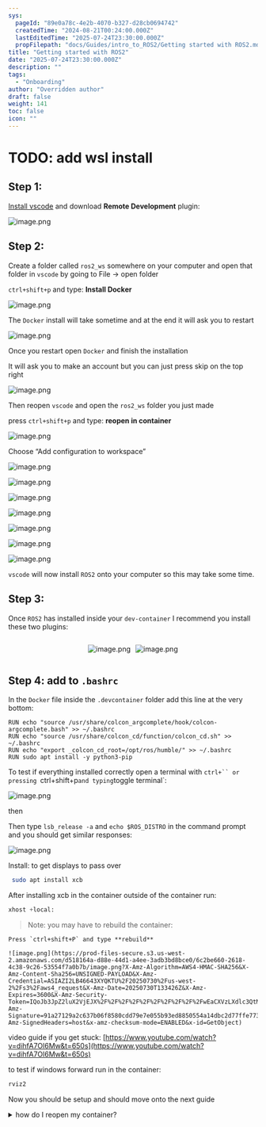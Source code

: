 ```yaml
---
sys:
  pageId: "89e0a78c-4e2b-4070-b327-d28cb0694742"
  createdTime: "2024-08-21T00:24:00.000Z"
  lastEditedTime: "2025-07-24T23:30:00.000Z"
  propFilepath: "docs/Guides/intro_to_ROS2/Getting started with ROS2.md"
title: "Getting started with ROS2"
date: "2025-07-24T23:30:00.000Z"
description: ""
tags:
  - "Onboarding"
author: "Overridden author"
draft: false
weight: 141
toc: false
icon: ""
---
```


# TODO: add wsl install

## Step 1:

[Install vscode](https://code.visualstudio.com/download) and download **Remote Development** plugin:

![image.png](https://prod-files-secure.s3.us-west-2.amazonaws.com/d518164a-d88e-44d1-a4ee-3adb3bd8bce0/efb52993-1881-4a40-b95e-6f020334f022/image.png?X-Amz-Algorithm=AWS4-HMAC-SHA256&X-Amz-Content-Sha256=UNSIGNED-PAYLOAD&X-Amz-Credential=ASIAZI2LB4662ZURO3QT%2F20250730%2Fus-west-2%2Fs3%2Faws4_request&X-Amz-Date=20250730T133419Z&X-Amz-Expires=3600&X-Amz-Security-Token=IQoJb3JpZ2luX2VjEJX%2F%2F%2F%2F%2F%2F%2F%2F%2F%2FwEaCXVzLXdlc3QtMiJGMEQCICW6ps6c3sf6xJmH582vxOSlmyCT9uyWepAqBFLPVBuWAiABOdAnr8R%2BZgk6scpEbzaxE5IAgRRD4cf13jrOCRNSciqIBAi%2B%2F%2F%2F%2F%2F%2F%2F%2F%2F%2F8BEAAaDDYzNzQyMzE4MzgwNSIMx%2FAxbjXrMeTBcZk8KtwDIaVt2D0RHnBCdBwWVuyxSVOKF43mg1kf1x5l%2FTws4NAqMZfTQINx8ssdhmFNPE2HYKLi3bF0bnlZ7IiEV7mUViZH2X4pXMpXXXyha3jCgHQFchWeKUS071KRgeybhkgMu64LRNOgUeuyUQDCSGRHsZtIsq5T4dNPChhYFGjdeqsL0Yff%2FglTPdcjZEGeg5EsuYEObniKUxlAfdRC%2BtfeF1%2FV5f0HUn6g0WnD2jA97qa5GyE1liaZ1fkyGSsThmum%2BwfJh8YtHMEzvBxlklHmvWtpckO9IrkNIxE008wLMaIFQuxH2RMCuAEMGaIuey09672SvTW4Qt%2FrXWT%2FjhOvl6OVW%2FoUaf6ccMul5A0ZJHn%2FHJFC%2BSEqoQJA3uNRgxk1pu6MWVBXV8SWtwA3MUYs5CDaUVzJtiiCGp%2BthlCt4VJMnh7enCHXPW4X7Iio6VPG1RkJNqDuyS%2BYW%2BueQfsdIBKhZ3NBLBDZR780lX9quQpEdLU6WqwdrzuKervXsjblB1tGgqR2bl90Ms3Wm%2Bp2Yzy6NtKGqUewxt7LBFWpuG8mocDukOleLStnXPf%2BiY1S2HhlCktXOSsS7wqdr4aIc0P2KN1Dyx7h1RZjEcbhO27UOt03ALJ2Jkwxix0wjqKoxAY6pgH5YzrlerDyzFCCUmMVkhrup15wXhWqqQCbbpj4iCW6oLaTFFnPXIgQ7mkNJ1by6Wv01j1%2FdwqzbJzkJ2KTRjh7%2FtSs%2Fcvy2E0wUiEiw3s%2FYYd2J4aVoWt%2B8TBqlFM12CuaqWpx%2Bd5631Ch7OYQs2y17xtc%2FMLkEYETytgI3kf5kciSBqmSOIbK6lCZZsZ53pQ%2B0p0ief0iGEkJC8vRU5GAPede3rB2&X-Amz-Signature=740dfc376473eccbe636524f66dd839d42301d39f468995d218153a862530def&X-Amz-SignedHeaders=host&x-amz-checksum-mode=ENABLED&x-id=GetObject)

## Step 2:

Create a folder called `ros2_ws` somewhere on your computer and open that folder in `vscode` by going to File → open folder 

`ctrl+shift+p` and type: **Install Docker**

![image.png](https://prod-files-secure.s3.us-west-2.amazonaws.com/d518164a-d88e-44d1-a4ee-3adb3bd8bce0/2269dc0e-1cd5-47ff-bceb-c04ad9b2eab0/image.png?X-Amz-Algorithm=AWS4-HMAC-SHA256&X-Amz-Content-Sha256=UNSIGNED-PAYLOAD&X-Amz-Credential=ASIAZI2LB4662ZURO3QT%2F20250730%2Fus-west-2%2Fs3%2Faws4_request&X-Amz-Date=20250730T133419Z&X-Amz-Expires=3600&X-Amz-Security-Token=IQoJb3JpZ2luX2VjEJX%2F%2F%2F%2F%2F%2F%2F%2F%2F%2FwEaCXVzLXdlc3QtMiJGMEQCICW6ps6c3sf6xJmH582vxOSlmyCT9uyWepAqBFLPVBuWAiABOdAnr8R%2BZgk6scpEbzaxE5IAgRRD4cf13jrOCRNSciqIBAi%2B%2F%2F%2F%2F%2F%2F%2F%2F%2F%2F8BEAAaDDYzNzQyMzE4MzgwNSIMx%2FAxbjXrMeTBcZk8KtwDIaVt2D0RHnBCdBwWVuyxSVOKF43mg1kf1x5l%2FTws4NAqMZfTQINx8ssdhmFNPE2HYKLi3bF0bnlZ7IiEV7mUViZH2X4pXMpXXXyha3jCgHQFchWeKUS071KRgeybhkgMu64LRNOgUeuyUQDCSGRHsZtIsq5T4dNPChhYFGjdeqsL0Yff%2FglTPdcjZEGeg5EsuYEObniKUxlAfdRC%2BtfeF1%2FV5f0HUn6g0WnD2jA97qa5GyE1liaZ1fkyGSsThmum%2BwfJh8YtHMEzvBxlklHmvWtpckO9IrkNIxE008wLMaIFQuxH2RMCuAEMGaIuey09672SvTW4Qt%2FrXWT%2FjhOvl6OVW%2FoUaf6ccMul5A0ZJHn%2FHJFC%2BSEqoQJA3uNRgxk1pu6MWVBXV8SWtwA3MUYs5CDaUVzJtiiCGp%2BthlCt4VJMnh7enCHXPW4X7Iio6VPG1RkJNqDuyS%2BYW%2BueQfsdIBKhZ3NBLBDZR780lX9quQpEdLU6WqwdrzuKervXsjblB1tGgqR2bl90Ms3Wm%2Bp2Yzy6NtKGqUewxt7LBFWpuG8mocDukOleLStnXPf%2BiY1S2HhlCktXOSsS7wqdr4aIc0P2KN1Dyx7h1RZjEcbhO27UOt03ALJ2Jkwxix0wjqKoxAY6pgH5YzrlerDyzFCCUmMVkhrup15wXhWqqQCbbpj4iCW6oLaTFFnPXIgQ7mkNJ1by6Wv01j1%2FdwqzbJzkJ2KTRjh7%2FtSs%2Fcvy2E0wUiEiw3s%2FYYd2J4aVoWt%2B8TBqlFM12CuaqWpx%2Bd5631Ch7OYQs2y17xtc%2FMLkEYETytgI3kf5kciSBqmSOIbK6lCZZsZ53pQ%2B0p0ief0iGEkJC8vRU5GAPede3rB2&X-Amz-Signature=297dafdd353f9c20504cac569438ebab49698a46c17752281af85b9f39f7f4c7&X-Amz-SignedHeaders=host&x-amz-checksum-mode=ENABLED&x-id=GetObject)

The `Docker` install will take sometime and at the end it will ask you to restart

![image.png](https://prod-files-secure.s3.us-west-2.amazonaws.com/d518164a-d88e-44d1-a4ee-3adb3bd8bce0/ed233f78-be33-4b1f-b89c-9c346c0e961e/image.png?X-Amz-Algorithm=AWS4-HMAC-SHA256&X-Amz-Content-Sha256=UNSIGNED-PAYLOAD&X-Amz-Credential=ASIAZI2LB4662ZURO3QT%2F20250730%2Fus-west-2%2Fs3%2Faws4_request&X-Amz-Date=20250730T133419Z&X-Amz-Expires=3600&X-Amz-Security-Token=IQoJb3JpZ2luX2VjEJX%2F%2F%2F%2F%2F%2F%2F%2F%2F%2FwEaCXVzLXdlc3QtMiJGMEQCICW6ps6c3sf6xJmH582vxOSlmyCT9uyWepAqBFLPVBuWAiABOdAnr8R%2BZgk6scpEbzaxE5IAgRRD4cf13jrOCRNSciqIBAi%2B%2F%2F%2F%2F%2F%2F%2F%2F%2F%2F8BEAAaDDYzNzQyMzE4MzgwNSIMx%2FAxbjXrMeTBcZk8KtwDIaVt2D0RHnBCdBwWVuyxSVOKF43mg1kf1x5l%2FTws4NAqMZfTQINx8ssdhmFNPE2HYKLi3bF0bnlZ7IiEV7mUViZH2X4pXMpXXXyha3jCgHQFchWeKUS071KRgeybhkgMu64LRNOgUeuyUQDCSGRHsZtIsq5T4dNPChhYFGjdeqsL0Yff%2FglTPdcjZEGeg5EsuYEObniKUxlAfdRC%2BtfeF1%2FV5f0HUn6g0WnD2jA97qa5GyE1liaZ1fkyGSsThmum%2BwfJh8YtHMEzvBxlklHmvWtpckO9IrkNIxE008wLMaIFQuxH2RMCuAEMGaIuey09672SvTW4Qt%2FrXWT%2FjhOvl6OVW%2FoUaf6ccMul5A0ZJHn%2FHJFC%2BSEqoQJA3uNRgxk1pu6MWVBXV8SWtwA3MUYs5CDaUVzJtiiCGp%2BthlCt4VJMnh7enCHXPW4X7Iio6VPG1RkJNqDuyS%2BYW%2BueQfsdIBKhZ3NBLBDZR780lX9quQpEdLU6WqwdrzuKervXsjblB1tGgqR2bl90Ms3Wm%2Bp2Yzy6NtKGqUewxt7LBFWpuG8mocDukOleLStnXPf%2BiY1S2HhlCktXOSsS7wqdr4aIc0P2KN1Dyx7h1RZjEcbhO27UOt03ALJ2Jkwxix0wjqKoxAY6pgH5YzrlerDyzFCCUmMVkhrup15wXhWqqQCbbpj4iCW6oLaTFFnPXIgQ7mkNJ1by6Wv01j1%2FdwqzbJzkJ2KTRjh7%2FtSs%2Fcvy2E0wUiEiw3s%2FYYd2J4aVoWt%2B8TBqlFM12CuaqWpx%2Bd5631Ch7OYQs2y17xtc%2FMLkEYETytgI3kf5kciSBqmSOIbK6lCZZsZ53pQ%2B0p0ief0iGEkJC8vRU5GAPede3rB2&X-Amz-Signature=f96464970fe1fb5543201120e829fc2cc56f04aac1f72022ef46df3a7e5e3e88&X-Amz-SignedHeaders=host&x-amz-checksum-mode=ENABLED&x-id=GetObject)

Once you restart open `Docker` and finish the installation

It will ask you to make an account but you can just press skip on the top right

![image.png](https://prod-files-secure.s3.us-west-2.amazonaws.com/d518164a-d88e-44d1-a4ee-3adb3bd8bce0/21010ad9-1659-4fd9-9f59-9932a09b2a3d/image.png?X-Amz-Algorithm=AWS4-HMAC-SHA256&X-Amz-Content-Sha256=UNSIGNED-PAYLOAD&X-Amz-Credential=ASIAZI2LB4662ZURO3QT%2F20250730%2Fus-west-2%2Fs3%2Faws4_request&X-Amz-Date=20250730T133419Z&X-Amz-Expires=3600&X-Amz-Security-Token=IQoJb3JpZ2luX2VjEJX%2F%2F%2F%2F%2F%2F%2F%2F%2F%2FwEaCXVzLXdlc3QtMiJGMEQCICW6ps6c3sf6xJmH582vxOSlmyCT9uyWepAqBFLPVBuWAiABOdAnr8R%2BZgk6scpEbzaxE5IAgRRD4cf13jrOCRNSciqIBAi%2B%2F%2F%2F%2F%2F%2F%2F%2F%2F%2F8BEAAaDDYzNzQyMzE4MzgwNSIMx%2FAxbjXrMeTBcZk8KtwDIaVt2D0RHnBCdBwWVuyxSVOKF43mg1kf1x5l%2FTws4NAqMZfTQINx8ssdhmFNPE2HYKLi3bF0bnlZ7IiEV7mUViZH2X4pXMpXXXyha3jCgHQFchWeKUS071KRgeybhkgMu64LRNOgUeuyUQDCSGRHsZtIsq5T4dNPChhYFGjdeqsL0Yff%2FglTPdcjZEGeg5EsuYEObniKUxlAfdRC%2BtfeF1%2FV5f0HUn6g0WnD2jA97qa5GyE1liaZ1fkyGSsThmum%2BwfJh8YtHMEzvBxlklHmvWtpckO9IrkNIxE008wLMaIFQuxH2RMCuAEMGaIuey09672SvTW4Qt%2FrXWT%2FjhOvl6OVW%2FoUaf6ccMul5A0ZJHn%2FHJFC%2BSEqoQJA3uNRgxk1pu6MWVBXV8SWtwA3MUYs5CDaUVzJtiiCGp%2BthlCt4VJMnh7enCHXPW4X7Iio6VPG1RkJNqDuyS%2BYW%2BueQfsdIBKhZ3NBLBDZR780lX9quQpEdLU6WqwdrzuKervXsjblB1tGgqR2bl90Ms3Wm%2Bp2Yzy6NtKGqUewxt7LBFWpuG8mocDukOleLStnXPf%2BiY1S2HhlCktXOSsS7wqdr4aIc0P2KN1Dyx7h1RZjEcbhO27UOt03ALJ2Jkwxix0wjqKoxAY6pgH5YzrlerDyzFCCUmMVkhrup15wXhWqqQCbbpj4iCW6oLaTFFnPXIgQ7mkNJ1by6Wv01j1%2FdwqzbJzkJ2KTRjh7%2FtSs%2Fcvy2E0wUiEiw3s%2FYYd2J4aVoWt%2B8TBqlFM12CuaqWpx%2Bd5631Ch7OYQs2y17xtc%2FMLkEYETytgI3kf5kciSBqmSOIbK6lCZZsZ53pQ%2B0p0ief0iGEkJC8vRU5GAPede3rB2&X-Amz-Signature=c59761904424048265f4a1dcad6eb2c429d0b8264ac2df2956e915ecb6d9833d&X-Amz-SignedHeaders=host&x-amz-checksum-mode=ENABLED&x-id=GetObject)

Then reopen `vscode` and open the `ros2_ws` folder you just made

press `ctrl+shift+p` and type: **reopen in container**

![image.png](https://prod-files-secure.s3.us-west-2.amazonaws.com/d518164a-d88e-44d1-a4ee-3adb3bd8bce0/4e93b8c2-41ad-488c-8095-c74205196118/image.png?X-Amz-Algorithm=AWS4-HMAC-SHA256&X-Amz-Content-Sha256=UNSIGNED-PAYLOAD&X-Amz-Credential=ASIAZI2LB4662ZURO3QT%2F20250730%2Fus-west-2%2Fs3%2Faws4_request&X-Amz-Date=20250730T133419Z&X-Amz-Expires=3600&X-Amz-Security-Token=IQoJb3JpZ2luX2VjEJX%2F%2F%2F%2F%2F%2F%2F%2F%2F%2FwEaCXVzLXdlc3QtMiJGMEQCICW6ps6c3sf6xJmH582vxOSlmyCT9uyWepAqBFLPVBuWAiABOdAnr8R%2BZgk6scpEbzaxE5IAgRRD4cf13jrOCRNSciqIBAi%2B%2F%2F%2F%2F%2F%2F%2F%2F%2F%2F8BEAAaDDYzNzQyMzE4MzgwNSIMx%2FAxbjXrMeTBcZk8KtwDIaVt2D0RHnBCdBwWVuyxSVOKF43mg1kf1x5l%2FTws4NAqMZfTQINx8ssdhmFNPE2HYKLi3bF0bnlZ7IiEV7mUViZH2X4pXMpXXXyha3jCgHQFchWeKUS071KRgeybhkgMu64LRNOgUeuyUQDCSGRHsZtIsq5T4dNPChhYFGjdeqsL0Yff%2FglTPdcjZEGeg5EsuYEObniKUxlAfdRC%2BtfeF1%2FV5f0HUn6g0WnD2jA97qa5GyE1liaZ1fkyGSsThmum%2BwfJh8YtHMEzvBxlklHmvWtpckO9IrkNIxE008wLMaIFQuxH2RMCuAEMGaIuey09672SvTW4Qt%2FrXWT%2FjhOvl6OVW%2FoUaf6ccMul5A0ZJHn%2FHJFC%2BSEqoQJA3uNRgxk1pu6MWVBXV8SWtwA3MUYs5CDaUVzJtiiCGp%2BthlCt4VJMnh7enCHXPW4X7Iio6VPG1RkJNqDuyS%2BYW%2BueQfsdIBKhZ3NBLBDZR780lX9quQpEdLU6WqwdrzuKervXsjblB1tGgqR2bl90Ms3Wm%2Bp2Yzy6NtKGqUewxt7LBFWpuG8mocDukOleLStnXPf%2BiY1S2HhlCktXOSsS7wqdr4aIc0P2KN1Dyx7h1RZjEcbhO27UOt03ALJ2Jkwxix0wjqKoxAY6pgH5YzrlerDyzFCCUmMVkhrup15wXhWqqQCbbpj4iCW6oLaTFFnPXIgQ7mkNJ1by6Wv01j1%2FdwqzbJzkJ2KTRjh7%2FtSs%2Fcvy2E0wUiEiw3s%2FYYd2J4aVoWt%2B8TBqlFM12CuaqWpx%2Bd5631Ch7OYQs2y17xtc%2FMLkEYETytgI3kf5kciSBqmSOIbK6lCZZsZ53pQ%2B0p0ief0iGEkJC8vRU5GAPede3rB2&X-Amz-Signature=e4fc86625a6bac273a8977756e28e939809c69658b4bad43b072f06ae64ee959&X-Amz-SignedHeaders=host&x-amz-checksum-mode=ENABLED&x-id=GetObject)

Choose “Add configuration to workspace”

![image.png](https://prod-files-secure.s3.us-west-2.amazonaws.com/d518164a-d88e-44d1-a4ee-3adb3bd8bce0/9560b282-5060-4989-ba37-97e7b2c22476/image.png?X-Amz-Algorithm=AWS4-HMAC-SHA256&X-Amz-Content-Sha256=UNSIGNED-PAYLOAD&X-Amz-Credential=ASIAZI2LB4662ZURO3QT%2F20250730%2Fus-west-2%2Fs3%2Faws4_request&X-Amz-Date=20250730T133419Z&X-Amz-Expires=3600&X-Amz-Security-Token=IQoJb3JpZ2luX2VjEJX%2F%2F%2F%2F%2F%2F%2F%2F%2F%2FwEaCXVzLXdlc3QtMiJGMEQCICW6ps6c3sf6xJmH582vxOSlmyCT9uyWepAqBFLPVBuWAiABOdAnr8R%2BZgk6scpEbzaxE5IAgRRD4cf13jrOCRNSciqIBAi%2B%2F%2F%2F%2F%2F%2F%2F%2F%2F%2F8BEAAaDDYzNzQyMzE4MzgwNSIMx%2FAxbjXrMeTBcZk8KtwDIaVt2D0RHnBCdBwWVuyxSVOKF43mg1kf1x5l%2FTws4NAqMZfTQINx8ssdhmFNPE2HYKLi3bF0bnlZ7IiEV7mUViZH2X4pXMpXXXyha3jCgHQFchWeKUS071KRgeybhkgMu64LRNOgUeuyUQDCSGRHsZtIsq5T4dNPChhYFGjdeqsL0Yff%2FglTPdcjZEGeg5EsuYEObniKUxlAfdRC%2BtfeF1%2FV5f0HUn6g0WnD2jA97qa5GyE1liaZ1fkyGSsThmum%2BwfJh8YtHMEzvBxlklHmvWtpckO9IrkNIxE008wLMaIFQuxH2RMCuAEMGaIuey09672SvTW4Qt%2FrXWT%2FjhOvl6OVW%2FoUaf6ccMul5A0ZJHn%2FHJFC%2BSEqoQJA3uNRgxk1pu6MWVBXV8SWtwA3MUYs5CDaUVzJtiiCGp%2BthlCt4VJMnh7enCHXPW4X7Iio6VPG1RkJNqDuyS%2BYW%2BueQfsdIBKhZ3NBLBDZR780lX9quQpEdLU6WqwdrzuKervXsjblB1tGgqR2bl90Ms3Wm%2Bp2Yzy6NtKGqUewxt7LBFWpuG8mocDukOleLStnXPf%2BiY1S2HhlCktXOSsS7wqdr4aIc0P2KN1Dyx7h1RZjEcbhO27UOt03ALJ2Jkwxix0wjqKoxAY6pgH5YzrlerDyzFCCUmMVkhrup15wXhWqqQCbbpj4iCW6oLaTFFnPXIgQ7mkNJ1by6Wv01j1%2FdwqzbJzkJ2KTRjh7%2FtSs%2Fcvy2E0wUiEiw3s%2FYYd2J4aVoWt%2B8TBqlFM12CuaqWpx%2Bd5631Ch7OYQs2y17xtc%2FMLkEYETytgI3kf5kciSBqmSOIbK6lCZZsZ53pQ%2B0p0ief0iGEkJC8vRU5GAPede3rB2&X-Amz-Signature=2ea0d05ea5447fcfe2c33ff5026341c5c1552d74117b1768e5913e6aa29c4640&X-Amz-SignedHeaders=host&x-amz-checksum-mode=ENABLED&x-id=GetObject)

![image.png](https://prod-files-secure.s3.us-west-2.amazonaws.com/d518164a-d88e-44d1-a4ee-3adb3bd8bce0/2ee63f81-886b-48e8-a553-dc6e5eac99e4/image.png?X-Amz-Algorithm=AWS4-HMAC-SHA256&X-Amz-Content-Sha256=UNSIGNED-PAYLOAD&X-Amz-Credential=ASIAZI2LB4662ZURO3QT%2F20250730%2Fus-west-2%2Fs3%2Faws4_request&X-Amz-Date=20250730T133419Z&X-Amz-Expires=3600&X-Amz-Security-Token=IQoJb3JpZ2luX2VjEJX%2F%2F%2F%2F%2F%2F%2F%2F%2F%2FwEaCXVzLXdlc3QtMiJGMEQCICW6ps6c3sf6xJmH582vxOSlmyCT9uyWepAqBFLPVBuWAiABOdAnr8R%2BZgk6scpEbzaxE5IAgRRD4cf13jrOCRNSciqIBAi%2B%2F%2F%2F%2F%2F%2F%2F%2F%2F%2F8BEAAaDDYzNzQyMzE4MzgwNSIMx%2FAxbjXrMeTBcZk8KtwDIaVt2D0RHnBCdBwWVuyxSVOKF43mg1kf1x5l%2FTws4NAqMZfTQINx8ssdhmFNPE2HYKLi3bF0bnlZ7IiEV7mUViZH2X4pXMpXXXyha3jCgHQFchWeKUS071KRgeybhkgMu64LRNOgUeuyUQDCSGRHsZtIsq5T4dNPChhYFGjdeqsL0Yff%2FglTPdcjZEGeg5EsuYEObniKUxlAfdRC%2BtfeF1%2FV5f0HUn6g0WnD2jA97qa5GyE1liaZ1fkyGSsThmum%2BwfJh8YtHMEzvBxlklHmvWtpckO9IrkNIxE008wLMaIFQuxH2RMCuAEMGaIuey09672SvTW4Qt%2FrXWT%2FjhOvl6OVW%2FoUaf6ccMul5A0ZJHn%2FHJFC%2BSEqoQJA3uNRgxk1pu6MWVBXV8SWtwA3MUYs5CDaUVzJtiiCGp%2BthlCt4VJMnh7enCHXPW4X7Iio6VPG1RkJNqDuyS%2BYW%2BueQfsdIBKhZ3NBLBDZR780lX9quQpEdLU6WqwdrzuKervXsjblB1tGgqR2bl90Ms3Wm%2Bp2Yzy6NtKGqUewxt7LBFWpuG8mocDukOleLStnXPf%2BiY1S2HhlCktXOSsS7wqdr4aIc0P2KN1Dyx7h1RZjEcbhO27UOt03ALJ2Jkwxix0wjqKoxAY6pgH5YzrlerDyzFCCUmMVkhrup15wXhWqqQCbbpj4iCW6oLaTFFnPXIgQ7mkNJ1by6Wv01j1%2FdwqzbJzkJ2KTRjh7%2FtSs%2Fcvy2E0wUiEiw3s%2FYYd2J4aVoWt%2B8TBqlFM12CuaqWpx%2Bd5631Ch7OYQs2y17xtc%2FMLkEYETytgI3kf5kciSBqmSOIbK6lCZZsZ53pQ%2B0p0ief0iGEkJC8vRU5GAPede3rB2&X-Amz-Signature=8c0e3f24dc172f3cbad4805a01cb4a296fa3d21e335a279d02c6aa44c883faf0&X-Amz-SignedHeaders=host&x-amz-checksum-mode=ENABLED&x-id=GetObject)

![image.png](https://prod-files-secure.s3.us-west-2.amazonaws.com/d518164a-d88e-44d1-a4ee-3adb3bd8bce0/e0fd626c-c8b6-4b2c-95d1-fa4c26514504/image.png?X-Amz-Algorithm=AWS4-HMAC-SHA256&X-Amz-Content-Sha256=UNSIGNED-PAYLOAD&X-Amz-Credential=ASIAZI2LB4662ZURO3QT%2F20250730%2Fus-west-2%2Fs3%2Faws4_request&X-Amz-Date=20250730T133419Z&X-Amz-Expires=3600&X-Amz-Security-Token=IQoJb3JpZ2luX2VjEJX%2F%2F%2F%2F%2F%2F%2F%2F%2F%2FwEaCXVzLXdlc3QtMiJGMEQCICW6ps6c3sf6xJmH582vxOSlmyCT9uyWepAqBFLPVBuWAiABOdAnr8R%2BZgk6scpEbzaxE5IAgRRD4cf13jrOCRNSciqIBAi%2B%2F%2F%2F%2F%2F%2F%2F%2F%2F%2F8BEAAaDDYzNzQyMzE4MzgwNSIMx%2FAxbjXrMeTBcZk8KtwDIaVt2D0RHnBCdBwWVuyxSVOKF43mg1kf1x5l%2FTws4NAqMZfTQINx8ssdhmFNPE2HYKLi3bF0bnlZ7IiEV7mUViZH2X4pXMpXXXyha3jCgHQFchWeKUS071KRgeybhkgMu64LRNOgUeuyUQDCSGRHsZtIsq5T4dNPChhYFGjdeqsL0Yff%2FglTPdcjZEGeg5EsuYEObniKUxlAfdRC%2BtfeF1%2FV5f0HUn6g0WnD2jA97qa5GyE1liaZ1fkyGSsThmum%2BwfJh8YtHMEzvBxlklHmvWtpckO9IrkNIxE008wLMaIFQuxH2RMCuAEMGaIuey09672SvTW4Qt%2FrXWT%2FjhOvl6OVW%2FoUaf6ccMul5A0ZJHn%2FHJFC%2BSEqoQJA3uNRgxk1pu6MWVBXV8SWtwA3MUYs5CDaUVzJtiiCGp%2BthlCt4VJMnh7enCHXPW4X7Iio6VPG1RkJNqDuyS%2BYW%2BueQfsdIBKhZ3NBLBDZR780lX9quQpEdLU6WqwdrzuKervXsjblB1tGgqR2bl90Ms3Wm%2Bp2Yzy6NtKGqUewxt7LBFWpuG8mocDukOleLStnXPf%2BiY1S2HhlCktXOSsS7wqdr4aIc0P2KN1Dyx7h1RZjEcbhO27UOt03ALJ2Jkwxix0wjqKoxAY6pgH5YzrlerDyzFCCUmMVkhrup15wXhWqqQCbbpj4iCW6oLaTFFnPXIgQ7mkNJ1by6Wv01j1%2FdwqzbJzkJ2KTRjh7%2FtSs%2Fcvy2E0wUiEiw3s%2FYYd2J4aVoWt%2B8TBqlFM12CuaqWpx%2Bd5631Ch7OYQs2y17xtc%2FMLkEYETytgI3kf5kciSBqmSOIbK6lCZZsZ53pQ%2B0p0ief0iGEkJC8vRU5GAPede3rB2&X-Amz-Signature=c0b5b84053cb3159b549cda811c8fda30694d2aa54b1d1bbf9201efc243d50ab&X-Amz-SignedHeaders=host&x-amz-checksum-mode=ENABLED&x-id=GetObject)

![image.png](https://prod-files-secure.s3.us-west-2.amazonaws.com/d518164a-d88e-44d1-a4ee-3adb3bd8bce0/a2e13f50-d2ab-4719-a4c2-7ced634bfc9d/image.png?X-Amz-Algorithm=AWS4-HMAC-SHA256&X-Amz-Content-Sha256=UNSIGNED-PAYLOAD&X-Amz-Credential=ASIAZI2LB4662ZURO3QT%2F20250730%2Fus-west-2%2Fs3%2Faws4_request&X-Amz-Date=20250730T133419Z&X-Amz-Expires=3600&X-Amz-Security-Token=IQoJb3JpZ2luX2VjEJX%2F%2F%2F%2F%2F%2F%2F%2F%2F%2FwEaCXVzLXdlc3QtMiJGMEQCICW6ps6c3sf6xJmH582vxOSlmyCT9uyWepAqBFLPVBuWAiABOdAnr8R%2BZgk6scpEbzaxE5IAgRRD4cf13jrOCRNSciqIBAi%2B%2F%2F%2F%2F%2F%2F%2F%2F%2F%2F8BEAAaDDYzNzQyMzE4MzgwNSIMx%2FAxbjXrMeTBcZk8KtwDIaVt2D0RHnBCdBwWVuyxSVOKF43mg1kf1x5l%2FTws4NAqMZfTQINx8ssdhmFNPE2HYKLi3bF0bnlZ7IiEV7mUViZH2X4pXMpXXXyha3jCgHQFchWeKUS071KRgeybhkgMu64LRNOgUeuyUQDCSGRHsZtIsq5T4dNPChhYFGjdeqsL0Yff%2FglTPdcjZEGeg5EsuYEObniKUxlAfdRC%2BtfeF1%2FV5f0HUn6g0WnD2jA97qa5GyE1liaZ1fkyGSsThmum%2BwfJh8YtHMEzvBxlklHmvWtpckO9IrkNIxE008wLMaIFQuxH2RMCuAEMGaIuey09672SvTW4Qt%2FrXWT%2FjhOvl6OVW%2FoUaf6ccMul5A0ZJHn%2FHJFC%2BSEqoQJA3uNRgxk1pu6MWVBXV8SWtwA3MUYs5CDaUVzJtiiCGp%2BthlCt4VJMnh7enCHXPW4X7Iio6VPG1RkJNqDuyS%2BYW%2BueQfsdIBKhZ3NBLBDZR780lX9quQpEdLU6WqwdrzuKervXsjblB1tGgqR2bl90Ms3Wm%2Bp2Yzy6NtKGqUewxt7LBFWpuG8mocDukOleLStnXPf%2BiY1S2HhlCktXOSsS7wqdr4aIc0P2KN1Dyx7h1RZjEcbhO27UOt03ALJ2Jkwxix0wjqKoxAY6pgH5YzrlerDyzFCCUmMVkhrup15wXhWqqQCbbpj4iCW6oLaTFFnPXIgQ7mkNJ1by6Wv01j1%2FdwqzbJzkJ2KTRjh7%2FtSs%2Fcvy2E0wUiEiw3s%2FYYd2J4aVoWt%2B8TBqlFM12CuaqWpx%2Bd5631Ch7OYQs2y17xtc%2FMLkEYETytgI3kf5kciSBqmSOIbK6lCZZsZ53pQ%2B0p0ief0iGEkJC8vRU5GAPede3rB2&X-Amz-Signature=2656737f847c4080e4b2b088d2dc647b7ef2b54bd69d98840682f05ddb8886f9&X-Amz-SignedHeaders=host&x-amz-checksum-mode=ENABLED&x-id=GetObject)

![image.png](https://prod-files-secure.s3.us-west-2.amazonaws.com/d518164a-d88e-44d1-a4ee-3adb3bd8bce0/6cc478ad-aaba-4bf7-9fcc-403277ab896c/image.png?X-Amz-Algorithm=AWS4-HMAC-SHA256&X-Amz-Content-Sha256=UNSIGNED-PAYLOAD&X-Amz-Credential=ASIAZI2LB4662ZURO3QT%2F20250730%2Fus-west-2%2Fs3%2Faws4_request&X-Amz-Date=20250730T133419Z&X-Amz-Expires=3600&X-Amz-Security-Token=IQoJb3JpZ2luX2VjEJX%2F%2F%2F%2F%2F%2F%2F%2F%2F%2FwEaCXVzLXdlc3QtMiJGMEQCICW6ps6c3sf6xJmH582vxOSlmyCT9uyWepAqBFLPVBuWAiABOdAnr8R%2BZgk6scpEbzaxE5IAgRRD4cf13jrOCRNSciqIBAi%2B%2F%2F%2F%2F%2F%2F%2F%2F%2F%2F8BEAAaDDYzNzQyMzE4MzgwNSIMx%2FAxbjXrMeTBcZk8KtwDIaVt2D0RHnBCdBwWVuyxSVOKF43mg1kf1x5l%2FTws4NAqMZfTQINx8ssdhmFNPE2HYKLi3bF0bnlZ7IiEV7mUViZH2X4pXMpXXXyha3jCgHQFchWeKUS071KRgeybhkgMu64LRNOgUeuyUQDCSGRHsZtIsq5T4dNPChhYFGjdeqsL0Yff%2FglTPdcjZEGeg5EsuYEObniKUxlAfdRC%2BtfeF1%2FV5f0HUn6g0WnD2jA97qa5GyE1liaZ1fkyGSsThmum%2BwfJh8YtHMEzvBxlklHmvWtpckO9IrkNIxE008wLMaIFQuxH2RMCuAEMGaIuey09672SvTW4Qt%2FrXWT%2FjhOvl6OVW%2FoUaf6ccMul5A0ZJHn%2FHJFC%2BSEqoQJA3uNRgxk1pu6MWVBXV8SWtwA3MUYs5CDaUVzJtiiCGp%2BthlCt4VJMnh7enCHXPW4X7Iio6VPG1RkJNqDuyS%2BYW%2BueQfsdIBKhZ3NBLBDZR780lX9quQpEdLU6WqwdrzuKervXsjblB1tGgqR2bl90Ms3Wm%2Bp2Yzy6NtKGqUewxt7LBFWpuG8mocDukOleLStnXPf%2BiY1S2HhlCktXOSsS7wqdr4aIc0P2KN1Dyx7h1RZjEcbhO27UOt03ALJ2Jkwxix0wjqKoxAY6pgH5YzrlerDyzFCCUmMVkhrup15wXhWqqQCbbpj4iCW6oLaTFFnPXIgQ7mkNJ1by6Wv01j1%2FdwqzbJzkJ2KTRjh7%2FtSs%2Fcvy2E0wUiEiw3s%2FYYd2J4aVoWt%2B8TBqlFM12CuaqWpx%2Bd5631Ch7OYQs2y17xtc%2FMLkEYETytgI3kf5kciSBqmSOIbK6lCZZsZ53pQ%2B0p0ief0iGEkJC8vRU5GAPede3rB2&X-Amz-Signature=40e51456bff2cc083a63736e4721fcc0832885ac7e9911065876acb3ce2fd564&X-Amz-SignedHeaders=host&x-amz-checksum-mode=ENABLED&x-id=GetObject)

![image.png](https://prod-files-secure.s3.us-west-2.amazonaws.com/d518164a-d88e-44d1-a4ee-3adb3bd8bce0/53255b28-f75e-430f-b9e3-c0ac8577e42b/image.png?X-Amz-Algorithm=AWS4-HMAC-SHA256&X-Amz-Content-Sha256=UNSIGNED-PAYLOAD&X-Amz-Credential=ASIAZI2LB4662ZURO3QT%2F20250730%2Fus-west-2%2Fs3%2Faws4_request&X-Amz-Date=20250730T133419Z&X-Amz-Expires=3600&X-Amz-Security-Token=IQoJb3JpZ2luX2VjEJX%2F%2F%2F%2F%2F%2F%2F%2F%2F%2FwEaCXVzLXdlc3QtMiJGMEQCICW6ps6c3sf6xJmH582vxOSlmyCT9uyWepAqBFLPVBuWAiABOdAnr8R%2BZgk6scpEbzaxE5IAgRRD4cf13jrOCRNSciqIBAi%2B%2F%2F%2F%2F%2F%2F%2F%2F%2F%2F8BEAAaDDYzNzQyMzE4MzgwNSIMx%2FAxbjXrMeTBcZk8KtwDIaVt2D0RHnBCdBwWVuyxSVOKF43mg1kf1x5l%2FTws4NAqMZfTQINx8ssdhmFNPE2HYKLi3bF0bnlZ7IiEV7mUViZH2X4pXMpXXXyha3jCgHQFchWeKUS071KRgeybhkgMu64LRNOgUeuyUQDCSGRHsZtIsq5T4dNPChhYFGjdeqsL0Yff%2FglTPdcjZEGeg5EsuYEObniKUxlAfdRC%2BtfeF1%2FV5f0HUn6g0WnD2jA97qa5GyE1liaZ1fkyGSsThmum%2BwfJh8YtHMEzvBxlklHmvWtpckO9IrkNIxE008wLMaIFQuxH2RMCuAEMGaIuey09672SvTW4Qt%2FrXWT%2FjhOvl6OVW%2FoUaf6ccMul5A0ZJHn%2FHJFC%2BSEqoQJA3uNRgxk1pu6MWVBXV8SWtwA3MUYs5CDaUVzJtiiCGp%2BthlCt4VJMnh7enCHXPW4X7Iio6VPG1RkJNqDuyS%2BYW%2BueQfsdIBKhZ3NBLBDZR780lX9quQpEdLU6WqwdrzuKervXsjblB1tGgqR2bl90Ms3Wm%2Bp2Yzy6NtKGqUewxt7LBFWpuG8mocDukOleLStnXPf%2BiY1S2HhlCktXOSsS7wqdr4aIc0P2KN1Dyx7h1RZjEcbhO27UOt03ALJ2Jkwxix0wjqKoxAY6pgH5YzrlerDyzFCCUmMVkhrup15wXhWqqQCbbpj4iCW6oLaTFFnPXIgQ7mkNJ1by6Wv01j1%2FdwqzbJzkJ2KTRjh7%2FtSs%2Fcvy2E0wUiEiw3s%2FYYd2J4aVoWt%2B8TBqlFM12CuaqWpx%2Bd5631Ch7OYQs2y17xtc%2FMLkEYETytgI3kf5kciSBqmSOIbK6lCZZsZ53pQ%2B0p0ief0iGEkJC8vRU5GAPede3rB2&X-Amz-Signature=de04dd35a91ebaccaa4b0e64f319751bf98a7f13d78090dc5d287493e8d45084&X-Amz-SignedHeaders=host&x-amz-checksum-mode=ENABLED&x-id=GetObject)

![image.png](https://prod-files-secure.s3.us-west-2.amazonaws.com/d518164a-d88e-44d1-a4ee-3adb3bd8bce0/7c562767-5af9-4ffb-97d1-327bcdf4ee00/image.png?X-Amz-Algorithm=AWS4-HMAC-SHA256&X-Amz-Content-Sha256=UNSIGNED-PAYLOAD&X-Amz-Credential=ASIAZI2LB4662ZURO3QT%2F20250730%2Fus-west-2%2Fs3%2Faws4_request&X-Amz-Date=20250730T133419Z&X-Amz-Expires=3600&X-Amz-Security-Token=IQoJb3JpZ2luX2VjEJX%2F%2F%2F%2F%2F%2F%2F%2F%2F%2FwEaCXVzLXdlc3QtMiJGMEQCICW6ps6c3sf6xJmH582vxOSlmyCT9uyWepAqBFLPVBuWAiABOdAnr8R%2BZgk6scpEbzaxE5IAgRRD4cf13jrOCRNSciqIBAi%2B%2F%2F%2F%2F%2F%2F%2F%2F%2F%2F8BEAAaDDYzNzQyMzE4MzgwNSIMx%2FAxbjXrMeTBcZk8KtwDIaVt2D0RHnBCdBwWVuyxSVOKF43mg1kf1x5l%2FTws4NAqMZfTQINx8ssdhmFNPE2HYKLi3bF0bnlZ7IiEV7mUViZH2X4pXMpXXXyha3jCgHQFchWeKUS071KRgeybhkgMu64LRNOgUeuyUQDCSGRHsZtIsq5T4dNPChhYFGjdeqsL0Yff%2FglTPdcjZEGeg5EsuYEObniKUxlAfdRC%2BtfeF1%2FV5f0HUn6g0WnD2jA97qa5GyE1liaZ1fkyGSsThmum%2BwfJh8YtHMEzvBxlklHmvWtpckO9IrkNIxE008wLMaIFQuxH2RMCuAEMGaIuey09672SvTW4Qt%2FrXWT%2FjhOvl6OVW%2FoUaf6ccMul5A0ZJHn%2FHJFC%2BSEqoQJA3uNRgxk1pu6MWVBXV8SWtwA3MUYs5CDaUVzJtiiCGp%2BthlCt4VJMnh7enCHXPW4X7Iio6VPG1RkJNqDuyS%2BYW%2BueQfsdIBKhZ3NBLBDZR780lX9quQpEdLU6WqwdrzuKervXsjblB1tGgqR2bl90Ms3Wm%2Bp2Yzy6NtKGqUewxt7LBFWpuG8mocDukOleLStnXPf%2BiY1S2HhlCktXOSsS7wqdr4aIc0P2KN1Dyx7h1RZjEcbhO27UOt03ALJ2Jkwxix0wjqKoxAY6pgH5YzrlerDyzFCCUmMVkhrup15wXhWqqQCbbpj4iCW6oLaTFFnPXIgQ7mkNJ1by6Wv01j1%2FdwqzbJzkJ2KTRjh7%2FtSs%2Fcvy2E0wUiEiw3s%2FYYd2J4aVoWt%2B8TBqlFM12CuaqWpx%2Bd5631Ch7OYQs2y17xtc%2FMLkEYETytgI3kf5kciSBqmSOIbK6lCZZsZ53pQ%2B0p0ief0iGEkJC8vRU5GAPede3rB2&X-Amz-Signature=db613161eee308d237486bb593058dc7966fa4395932f232d219a3d7355ddf58&X-Amz-SignedHeaders=host&x-amz-checksum-mode=ENABLED&x-id=GetObject)

`vscode` will now install `ROS2` onto your computer so this may take some time.

## Step 3:

Once `ROS2` has installed inside your `dev-container` I recommend you install these two plugins:

<div style="display: flex;flex-direction: row; column-gap:10px; max-width: 630px;justify-content: center;">
<div>

![image.png](https://prod-files-secure.s3.us-west-2.amazonaws.com/d518164a-d88e-44d1-a4ee-3adb3bd8bce0/3fc3d550-5a54-4ba1-ba6b-faa01cdb7369/image.png?X-Amz-Algorithm=AWS4-HMAC-SHA256&X-Amz-Content-Sha256=UNSIGNED-PAYLOAD&X-Amz-Credential=ASIAZI2LB466XFDMNTSW%2F20250730%2Fus-west-2%2Fs3%2Faws4_request&X-Amz-Date=20250730T133426Z&X-Amz-Expires=3600&X-Amz-Security-Token=IQoJb3JpZ2luX2VjEJX%2F%2F%2F%2F%2F%2F%2F%2F%2F%2FwEaCXVzLXdlc3QtMiJIMEYCIQCfehPxdho2ia2qqSe8PJnKyja6cWAf%2FvgWLPD1KqK%2FSgIhALbuPvOCH2z0kje0OUDDz3Hjj%2FykW2gb20fjkCctkJCrKogECL7%2F%2F%2F%2F%2F%2F%2F%2F%2F%2FwEQABoMNjM3NDIzMTgzODA1IgzSQMatFN%2FHhqTb8t4q3AO553n%2FSwM28ClYVxJFKkgQAgQfp2PK1PgjySzvYWpmV9mxaWJh%2BImS5VIieRSdk5LZYlSZFetUgUta6p3IBtPIDlIDiCbzNS3bI4aBHHzNdGpDnhBDvTEBJpP%2BolaBzZT5yBQ3JPsCz4%2F8E5%2FCpv%2BZ%2F0WI6wXwbaqW%2F524IhAnosSCj4uqjyArAZ%2F9fZwefTgmKcBBNruFHY8mIZWewjEJJIkHHehYyZhPgT5QvlU87kQi8nWxjYBgGYegvaq0YFspWaOnwDXw%2Bh4GJga4VZ9o3Y9KbkOg%2Fx3PF56OYEqoNuNoRp5AIAOYb5I4y3VxwHMG%2FVjKK3It%2FNVcoJeID5TecpkxYhqSXqJUKB5qBBqCJMBcqGsrJzy3dp3NgrkqPUwCAHBnECYOC5RZHFGet7so3L0QBESusZtOjuz1po%2F1vhcCh7kv9cNWMpN1JNdmXExkR5BNJnr4HiSDSCgRghWWAEyUiSM1DFijQjcNy%2FwjO8RhIT23G9yBnc7ldHdmZsIbOiEaN9E4%2Fj362%2FeDLysduHYPu%2B4t2iTqNjq2PKmzpPOnwV0cpsE17ywd5%2BZfuY3p5bgNwCng0p1A1WS2ftCH3s5gRjw127BH%2B7fK8Jogt%2FWr4cot8NVSsFOegTD0oqjEBjqkARRvQG4%2BQysm74iB2l4i6YUuz4VjAS4njrNVDWMCFlfnKOFtoQcTf5N7fVMWFvA9L98lKAVSDcTTjCq5Ewx3l8bFvGiHAO7Ee5WaE1Ro%2B4vbMewVwG9KcZxZmPMzYyUhfQPjI8%2BsafzH%2BUz%2FIr8tK7qoFk%2FkBoPpHtRDtu4dhFz03uMG3IEZuqZcnRt1EPY05PVvyhAftm8DirSB1sJCBldvNEet&X-Amz-Signature=59f02241a065d1400d15b5b6132a2ff53e0aad364b6eb1897cb29ac5c475ffbc&X-Amz-SignedHeaders=host&x-amz-checksum-mode=ENABLED&x-id=GetObject)

</div>
<div>

![image.png](https://prod-files-secure.s3.us-west-2.amazonaws.com/d518164a-d88e-44d1-a4ee-3adb3bd8bce0/d994cc66-13c2-4093-a5a3-f84cf4601a82/image.png?X-Amz-Algorithm=AWS4-HMAC-SHA256&X-Amz-Content-Sha256=UNSIGNED-PAYLOAD&X-Amz-Credential=ASIAZI2LB46626LM7GOK%2F20250730%2Fus-west-2%2Fs3%2Faws4_request&X-Amz-Date=20250730T133426Z&X-Amz-Expires=3600&X-Amz-Security-Token=IQoJb3JpZ2luX2VjEJX%2F%2F%2F%2F%2F%2F%2F%2F%2F%2FwEaCXVzLXdlc3QtMiJIMEYCIQCNW4OQ0pNbZ3lgJNcX9Rvkzmup4iwOWrY0NXfruVhcKgIhAMIJ9igiRartHU94vrydgKVJm7HTmVsAbZf9Sgb3JrMHKogECL7%2F%2F%2F%2F%2F%2F%2F%2F%2F%2FwEQABoMNjM3NDIzMTgzODA1Igzrsw4LJcB92L9Hps0q3AO6TX6tREx84m8VRNoT5XQP%2FxcKKo9ti7iGRSO0jkDXwpQNfKVlQOOjp7Z9Jh8V8xMip%2FwFh%2FqJHk7y300jG2eaNn7w3iy3KspdOxh1xXpAJZxS7%2BoaLWeb5vRj0O7cqvWNYJnkYL0i0uBHX8trO3Ns2mdLkUfO3PPyC4FIeSYR2uNrK%2BPI77PwjyXKtmp3iNWWtnS9TxAeDo4FH9euV542nRJjfmNuuYB6Ue12QJizBI6bx3LX%2B3VQqav6NZ%2FgScQmXCLMwfPf9mtSyZeQmWb%2BQbiIQisGg3%2Ff6vUlGO37%2FhQVloXdsLcPsgKK8uxO1e3adj0NnBUy%2ByoBt1HBtVlS4J%2FB0VUiG8pe%2Fs%2F6%2BC6TLh0gEO5tptjVxDv9hGcLANJScBFiYhhPeirJD18in2Wz1OZeRxwhYvV34xAS%2FiD2Hok%2FETFkHc1dPN9pd8EQDykXj4NBNCLaq6D1Dm23b1j2XVJ20SzmFYpllHY7zrttmYwUGa52I2uBdywqYtsaTGYk0mHgWAMX8AEyIJf2u3zRMIRZwhx9rlVpOV5E9zsHO5BJuhxHoWIYd4rvoVrJ2vkbdYXuTw%2FeVUb1gwKnTKtwkbNJHDOrAYRKcsHwW%2FHjsWARD9jlcM0M1Kc%2BazD2oqjEBjqkATIAHLBLjgIIIexStrzbCIhEi5GqYBOu%2FMcOXaK%2BNIlRpeRC2ERFYYJ9spTqITJz85j9FzlLQN%2FATKhwLyew7ZpMmrVd4XyBGZZy3nDa2DhYG%2Bn6xktvLy4UuOaK8GIepUBHzlOGTI0zhLTuStFMj58S5THwqE1qxvCf1ctqYEVBAs5s0FkVKTTqs6zaJuRwDS452IvbCk%2F%2BmH%2FXUI5kH8Moa%2BB7&X-Amz-Signature=2e15f42a3fd39c0030b9e25f90c951b9d25ad5b6edfe11f373c94656b1916923&X-Amz-SignedHeaders=host&x-amz-checksum-mode=ENABLED&x-id=GetObject)

</div>
</div>

## Step 4: add to `.bashrc`

In the `Docker` file inside the `.devcontainer` folder add this line at the very bottom: 

```docker
RUN echo "source /usr/share/colcon_argcomplete/hook/colcon-argcomplete.bash" >> ~/.bashrc
RUN echo "source /usr/share/colcon_cd/function/colcon_cd.sh" >> ~/.bashrc
RUN echo "export _colcon_cd_root=/opt/ros/humble/" >> ~/.bashrc
RUN sudo apt install -y python3-pip 
```

To test if everything installed correctly open a terminal with `ctrl+`` or pressing `ctrl+shift+p` and typing `toggle terminal`:

![image.png](https://prod-files-secure.s3.us-west-2.amazonaws.com/d518164a-d88e-44d1-a4ee-3adb3bd8bce0/6a4943d8-b04e-4c02-9a58-775f3384d1a5/image.png?X-Amz-Algorithm=AWS4-HMAC-SHA256&X-Amz-Content-Sha256=UNSIGNED-PAYLOAD&X-Amz-Credential=ASIAZI2LB4662ZURO3QT%2F20250730%2Fus-west-2%2Fs3%2Faws4_request&X-Amz-Date=20250730T133419Z&X-Amz-Expires=3600&X-Amz-Security-Token=IQoJb3JpZ2luX2VjEJX%2F%2F%2F%2F%2F%2F%2F%2F%2F%2FwEaCXVzLXdlc3QtMiJGMEQCICW6ps6c3sf6xJmH582vxOSlmyCT9uyWepAqBFLPVBuWAiABOdAnr8R%2BZgk6scpEbzaxE5IAgRRD4cf13jrOCRNSciqIBAi%2B%2F%2F%2F%2F%2F%2F%2F%2F%2F%2F8BEAAaDDYzNzQyMzE4MzgwNSIMx%2FAxbjXrMeTBcZk8KtwDIaVt2D0RHnBCdBwWVuyxSVOKF43mg1kf1x5l%2FTws4NAqMZfTQINx8ssdhmFNPE2HYKLi3bF0bnlZ7IiEV7mUViZH2X4pXMpXXXyha3jCgHQFchWeKUS071KRgeybhkgMu64LRNOgUeuyUQDCSGRHsZtIsq5T4dNPChhYFGjdeqsL0Yff%2FglTPdcjZEGeg5EsuYEObniKUxlAfdRC%2BtfeF1%2FV5f0HUn6g0WnD2jA97qa5GyE1liaZ1fkyGSsThmum%2BwfJh8YtHMEzvBxlklHmvWtpckO9IrkNIxE008wLMaIFQuxH2RMCuAEMGaIuey09672SvTW4Qt%2FrXWT%2FjhOvl6OVW%2FoUaf6ccMul5A0ZJHn%2FHJFC%2BSEqoQJA3uNRgxk1pu6MWVBXV8SWtwA3MUYs5CDaUVzJtiiCGp%2BthlCt4VJMnh7enCHXPW4X7Iio6VPG1RkJNqDuyS%2BYW%2BueQfsdIBKhZ3NBLBDZR780lX9quQpEdLU6WqwdrzuKervXsjblB1tGgqR2bl90Ms3Wm%2Bp2Yzy6NtKGqUewxt7LBFWpuG8mocDukOleLStnXPf%2BiY1S2HhlCktXOSsS7wqdr4aIc0P2KN1Dyx7h1RZjEcbhO27UOt03ALJ2Jkwxix0wjqKoxAY6pgH5YzrlerDyzFCCUmMVkhrup15wXhWqqQCbbpj4iCW6oLaTFFnPXIgQ7mkNJ1by6Wv01j1%2FdwqzbJzkJ2KTRjh7%2FtSs%2Fcvy2E0wUiEiw3s%2FYYd2J4aVoWt%2B8TBqlFM12CuaqWpx%2Bd5631Ch7OYQs2y17xtc%2FMLkEYETytgI3kf5kciSBqmSOIbK6lCZZsZ53pQ%2B0p0ief0iGEkJC8vRU5GAPede3rB2&X-Amz-Signature=6df3e82b5cb1efe50c89a6cf014d42c04fd563418928c304dce7881aea0a486d&X-Amz-SignedHeaders=host&x-amz-checksum-mode=ENABLED&x-id=GetObject)

then 

Then type `lsb_release -a` and `echo $ROS_DISTRO` in the command prompt and you should get similar responses:

![image.png](https://prod-files-secure.s3.us-west-2.amazonaws.com/d518164a-d88e-44d1-a4ee-3adb3bd8bce0/3e635dec-a805-4e85-8b9e-d000e5b71a4e/image.png?X-Amz-Algorithm=AWS4-HMAC-SHA256&X-Amz-Content-Sha256=UNSIGNED-PAYLOAD&X-Amz-Credential=ASIAZI2LB4662ZURO3QT%2F20250730%2Fus-west-2%2Fs3%2Faws4_request&X-Amz-Date=20250730T133419Z&X-Amz-Expires=3600&X-Amz-Security-Token=IQoJb3JpZ2luX2VjEJX%2F%2F%2F%2F%2F%2F%2F%2F%2F%2FwEaCXVzLXdlc3QtMiJGMEQCICW6ps6c3sf6xJmH582vxOSlmyCT9uyWepAqBFLPVBuWAiABOdAnr8R%2BZgk6scpEbzaxE5IAgRRD4cf13jrOCRNSciqIBAi%2B%2F%2F%2F%2F%2F%2F%2F%2F%2F%2F8BEAAaDDYzNzQyMzE4MzgwNSIMx%2FAxbjXrMeTBcZk8KtwDIaVt2D0RHnBCdBwWVuyxSVOKF43mg1kf1x5l%2FTws4NAqMZfTQINx8ssdhmFNPE2HYKLi3bF0bnlZ7IiEV7mUViZH2X4pXMpXXXyha3jCgHQFchWeKUS071KRgeybhkgMu64LRNOgUeuyUQDCSGRHsZtIsq5T4dNPChhYFGjdeqsL0Yff%2FglTPdcjZEGeg5EsuYEObniKUxlAfdRC%2BtfeF1%2FV5f0HUn6g0WnD2jA97qa5GyE1liaZ1fkyGSsThmum%2BwfJh8YtHMEzvBxlklHmvWtpckO9IrkNIxE008wLMaIFQuxH2RMCuAEMGaIuey09672SvTW4Qt%2FrXWT%2FjhOvl6OVW%2FoUaf6ccMul5A0ZJHn%2FHJFC%2BSEqoQJA3uNRgxk1pu6MWVBXV8SWtwA3MUYs5CDaUVzJtiiCGp%2BthlCt4VJMnh7enCHXPW4X7Iio6VPG1RkJNqDuyS%2BYW%2BueQfsdIBKhZ3NBLBDZR780lX9quQpEdLU6WqwdrzuKervXsjblB1tGgqR2bl90Ms3Wm%2Bp2Yzy6NtKGqUewxt7LBFWpuG8mocDukOleLStnXPf%2BiY1S2HhlCktXOSsS7wqdr4aIc0P2KN1Dyx7h1RZjEcbhO27UOt03ALJ2Jkwxix0wjqKoxAY6pgH5YzrlerDyzFCCUmMVkhrup15wXhWqqQCbbpj4iCW6oLaTFFnPXIgQ7mkNJ1by6Wv01j1%2FdwqzbJzkJ2KTRjh7%2FtSs%2Fcvy2E0wUiEiw3s%2FYYd2J4aVoWt%2B8TBqlFM12CuaqWpx%2Bd5631Ch7OYQs2y17xtc%2FMLkEYETytgI3kf5kciSBqmSOIbK6lCZZsZ53pQ%2B0p0ief0iGEkJC8vRU5GAPede3rB2&X-Amz-Signature=9281d8a0bc3e7824f1de207e3b25d3831c714ebfdbc351e85a8ed88ac71669e9&X-Amz-SignedHeaders=host&x-amz-checksum-mode=ENABLED&x-id=GetObject)

Install:  to get displays to pass over

```bash
 sudo apt install xcb
```

After installing xcb in the container outside of the container run:

```python
xhost +local:
```

> Note: you may have to rebuild the container:

	Press `ctrl+shift+P` and type **rebuild**

	![image.png](https://prod-files-secure.s3.us-west-2.amazonaws.com/d518164a-d88e-44d1-a4ee-3adb3bd8bce0/6c2be660-2618-4c38-9c26-53554f7a0b7b/image.png?X-Amz-Algorithm=AWS4-HMAC-SHA256&X-Amz-Content-Sha256=UNSIGNED-PAYLOAD&X-Amz-Credential=ASIAZI2LB46643XYQKTU%2F20250730%2Fus-west-2%2Fs3%2Faws4_request&X-Amz-Date=20250730T133426Z&X-Amz-Expires=3600&X-Amz-Security-Token=IQoJb3JpZ2luX2VjEJX%2F%2F%2F%2F%2F%2F%2F%2F%2F%2FwEaCXVzLXdlc3QtMiJIMEYCIQDRc%2BCci1TuKw6hKZJSZWBw7Sy5fBDrFmXQiMwYtHSeuwIhAJQOcYZRk0%2Budk07GHaaP5mkAAXuiu8xcDBLNHN%2BP%2BE1KogECL7%2F%2F%2F%2F%2F%2F%2F%2F%2F%2FwEQABoMNjM3NDIzMTgzODA1Igyu1jcp6tnQwpn%2Fbkwq3ANIUjbvbAcQaunb56G5Ck6bBILKpkX6%2FAoz4ux%2B0OHZC7KP5gSE9MoquvQtRDJyOSe15KvmFD%2Blv716OZpUhT6hyOpDceb6c3YXZAuE4CuMRIH0KZZQBsdSpNs27RwEZrPEFod8%2F%2FCTS7DXJ0WT3EU8R6OgfvNjjFWdQ1KA6w%2Bkdi0Rt9ASi5j9YW%2F%2FxFh%2BBLDOexBOjMLBVnyITegcv1rJ2EUBErCrTW60Y0n7IUDF0ogOVuvjOCT%2F2k6iOhzN9WfVFQh8V6%2BT%2BguI2kSz4O%2FrzpqtPjsj62aiFujxbiqH7EM6ZnMPgItEFmfVF8Jqzfhe1m0AgjiBVatPFG8TorIqVNcPV7teCYnFW%2B3%2BrWTE09HIoB0uzVqPe%2FTHLVzJAIU69o3zIx%2BhHFRESpQzfTDF%2FIyX3NSg4Ya9SmTgVvMAk9WqjtCIUEgCIGx5NwCk6n3BSAPNO%2FQQranrZRrC4al2f1ZmIb7mPC5pnluR7hJwpFFw%2BgWanS8GY7bt5uB7cTTzjJBKn411Qwpmpu7W4X3dbUO5riEjSZ9iHMrmzlTyl%2FtV3jqY8XPyI5zNeTqtZB3Qs8gAABSiawPvocgV7sCjHe11J7ELPm%2F%2BNGWYfkg3IBStt5lVHn3UCb7EkTCFoqjEBjqkAbmbbMNFKPHOCTMuiPEuGhLsYQFQkea4V6KuVTHXGmGT48LVYEiclN9LIXDZifo6qjrDSLbr9E3TVm3TjEgELrpmKoL%2BjjwU%2BJ1bvf0knCzo6yktT4VUfm7PmJl3K871xzgjBs7Ss5eDDPnuZtTPjeUyWkX6Z9TbF%2BL0Ir7PXSXRObZsgTcOmk6OsC9EEKAR02F7w8W8JBUr9lhqYMeYXRJ5X1q%2B&X-Amz-Signature=91a27129a2c637b06f8580cdd79e7e055b93ed8850554a14dbc2d77ffe7733a9&X-Amz-SignedHeaders=host&x-amz-checksum-mode=ENABLED&x-id=GetObject)

video guide if you get stuck: [https://www.youtube.com/watch?v=dihfA7Ol6Mw&t=650s](https://www.youtube.com/watch?v=dihfA7Ol6Mw&t=650s)

to test if windows forward run in the container:

```bash
rviz2
```

Now you should be setup and should move onto the next guide 

<details>
      <summary>how do I reopen my container?</summary>
      TODO:
  </details>
